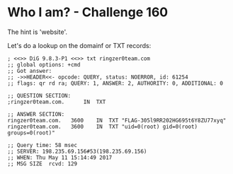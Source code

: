 # Who I am? - Challenge 160

The hint is 'website'.

Let's do a lookup on the domainf or TXT records:

```
; <<>> DiG 9.8.3-P1 <<>> txt ringzer0team.com
;; global options: +cmd
;; Got answer:
;; ->>HEADER<<- opcode: QUERY, status: NOERROR, id: 61254
;; flags: qr rd ra; QUERY: 1, ANSWER: 2, AUTHORITY: 0, ADDITIONAL: 0

;; QUESTION SECTION:
;ringzer0team.com.		IN	TXT

;; ANSWER SECTION:
ringzer0team.com.	3600	IN	TXT	"FLAG-305l9RR202HG695t6Y8ZU77xyq"
ringzer0team.com.	3600	IN	TXT	"uid=0(root) gid=0(root) groups=0(root)"

;; Query time: 58 msec
;; SERVER: 198.235.69.156#53(198.235.69.156)
;; WHEN: Thu May 11 15:14:49 2017
;; MSG SIZE  rcvd: 129
```

